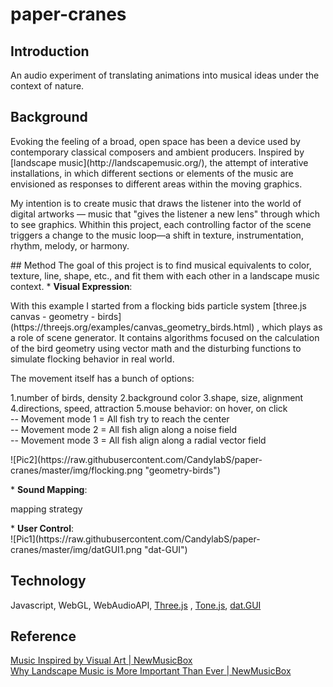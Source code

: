 # paper-cranes
## Introduction
An audio experiment of translating animations into musical ideas under the context of nature.
## Background
<p>Evoking the feeling of a broad, open space has been a device used by contemporary classical composers and ambient producers. Inspired by [landscape music](http://landscapemusic.org/), the attempt of interative installations, in which different sections or elements of the music are envisioned as responses to different areas within the moving graphics.</p>
<p>My intention is to create music that draws the listener into the world of digital artworks — music that "gives the listener a new lens" through which to see graphics. Whithin this project, each controlling factor of the scene triggers a change to the music loop—a shift in texture, instrumentation, rhythm, melody, or harmony.</p>
## Method
The goal of this project is to find musical equivalents to color, texture, line, shape, etc., and fit them with each other in a landscape music context.
* <b>Visual Expression</b>:
<p>With this example I started from a flocking bids particle system  [three.js canvas - geometry - birds](https://threejs.org/examples/canvas_geometry_birds.html) , which plays as a role of scene generator. It contains algorithms focused on the calculation of the bird geometry using vector math and the disturbing functions to simulate flocking behavior in real world.</p>
<p>The movement itself has a bunch of options: </p>
1.number of birds, density
2.background color 
3.shape, size, alignment
4.directions, speed, attraction
5.mouse behavior: on hover, on click
</br>-- Movement mode 1 = All fish try to reach the center
</br>-- Movement mode 2 = All fish align along a noise field
</br>-- Movement mode 3 = All fish align along a radial vector field
<p>![Pic2](https://raw.githubusercontent.com/CandylabS/paper-cranes/master/img/flocking.png "geometry-birds")</p>
* <b>Sound Mapping</b>:
<p>mapping strategy</p>
* <b>User Control</b>:
</br>![Pic1](https://raw.githubusercontent.com/CandylabS/paper-cranes/master/img/datGUI1.png "dat-GUI")

## Technology
Javascript, WebGL, WebAudioAPI,  [Three.js](https://threejs.org/) , [Tone.js](https://github.com/Tonejs/Tone.js), [dat.GUI](https://github.com/dataarts/dat.gui)

## Reference
[Music Inspired by Visual Art | NewMusicBox](http://www.newmusicbox.org/articles/music-inspired-by-visual-art/)
</br>[Why Landscape Music is More Important Than Ever | NewMusicBox](http://www.newmusicbox.org/articles/why-landscape-music-is-more-important-than-ever/)
